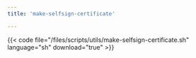 ```yaml
---
title: 'make-selfsign-certificate'

---
```


{{< code file="/files/scripts/utils/make-selfsign-certificate.sh" language="sh" download="true" >}}
